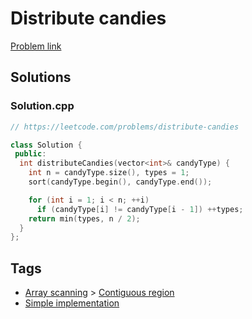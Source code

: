 # Distribute candies

[Problem link](https://leetcode.com/problems/distribute-candies)

## Solutions


### Solution.cpp
```cpp
// https://leetcode.com/problems/distribute-candies

class Solution {
 public:
  int distributeCandies(vector<int>& candyType) {
    int n = candyType.size(), types = 1;
    sort(candyType.begin(), candyType.end());

    for (int i = 1; i < n; ++i)
      if (candyType[i] != candyType[i - 1]) ++types;
    return min(types, n / 2);
  }
};
```
## Tags

* [Array scanning](/Collections/array-scanning.md#array-scanning) > [Contiguous region](/Collections/array-scanning.md#contiguous-region)
* [Simple implementation](/Collections/simple-implementation.md#simple-implementation)
